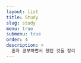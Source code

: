 ```yaml
---
layout: list
title: Study
slug: study
menu: true
submenu: true
order: 4
description: >
  혼자 공부하면서 했던 것들 정리
---
```

